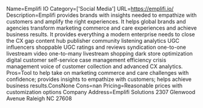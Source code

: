 Name=Emplifi IO
Category=['Social Media']
URL=https://emplifi.io/
Description=Emplifi provides brands with insights needed to empathize with customers and amplify the right experiences. It helps global brands and agencies transform marketing commerce and care experiences and achieve business results. It provides everything a modern enterprise needs to close the CX gap content hub publisher community listening analytics UGC influencers shoppable UGC ratings and reviews syndication one-to-one livestream video one-to-many livestream shopping dark store optimization digital customer self-service case management efficiency crisis management voice of customer collection and advanced CX analytics.
Pros=Tool to help take on marketing commerce and care challenges with confidence; provides insights to empathize with customers; helps achieve business results.ConsNone
Cons=nan
Pricing=Reasonable prices with customization options
Company Address=Emplifi Solutions 2307 Glenwood Avenue Raleigh NC 27608
